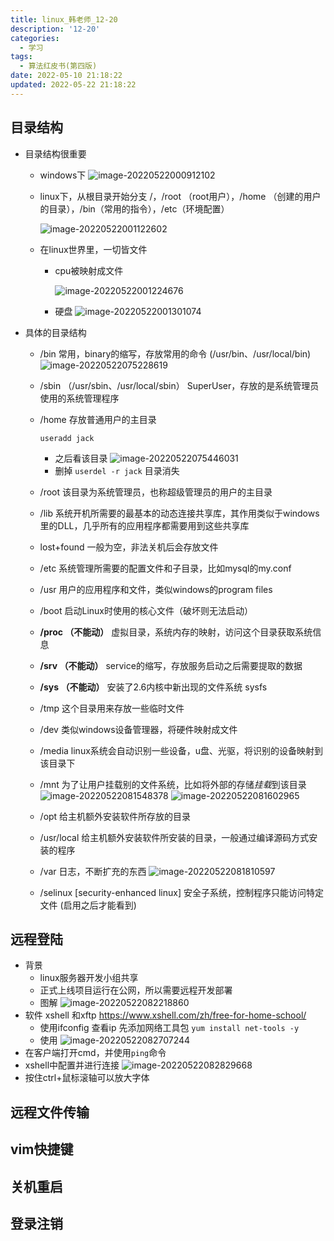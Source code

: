 ```yaml
---
title: linux_韩老师_12-20
description: '12-20'
categories:
  - 学习
tags:
  - 算法红皮书(第四版)
date: 2022-05-10 21:18:22
updated: 2022-05-22 21:18:22
---
```


## 目录结构

- 目录结构很重要

  - windows下
    ![image-20220522000912102](https://raw.githubusercontent.com/lwmfjc/lwmfjc.github.io.resource/main/img/image-20220522000912102.png)

  - linux下，从根目录开始分支
    /，/root （root用户），/home （创建的用户的目录），/bin（常用的指令），/etc（环境配置）

    ![image-20220522001122602](https://raw.githubusercontent.com/lwmfjc/lwmfjc.github.io.resource/main/img/image-20220522001122602.png)

  - 在linux世界里，一切皆文件

    - cpu被映射成文件

      ![image-20220522001224676](https://raw.githubusercontent.com/lwmfjc/lwmfjc.github.io.resource/main/img/image-20220522001224676.png)

    - 硬盘
      ![image-20220522001301074](https://raw.githubusercontent.com/lwmfjc/lwmfjc.github.io.resource/main/img/image-20220522001301074.png)

- 具体的目录结构

  - /bin 常用，binary的缩写，存放常用的命令
    (/usr/bin、/usr/local/bin)
    ![image-20220522075228619](https://raw.githubusercontent.com/lwmfjc/lwmfjc.github.io.resource/main/img/image-20220522075228619.png)

  - /sbin （/usr/sbin、/usr/local/sbin）
    SuperUser，存放的是系统管理员使用的系统管理程序

  - /home 存放普通用户的主目录

    ```shell
    useradd jack
    ```

    - 之后看该目录
      ![image-20220522075446031](https://raw.githubusercontent.com/lwmfjc/lwmfjc.github.io.resource/main/img/image-20220522075446031.png)
    - 删掉 ```userdel -r jack```
      目录消失

  - /root 该目录为系统管理员，也称超级管理员的用户的主目录

  - /lib 系统开机所需要的最基本的动态连接共享库，其作用类似于windows里的DLL，几乎所有的应用程序都需要用到这些共享库

  - lost+found 一般为空，非法关机后会存放文件

  - /etc 系统管理所需要的配置文件和子目录，比如mysql的my.conf

  - /usr 用户的应用程序和文件，类似windows的program files

  - /boot 启动Linux时使用的核心文件（破坏则无法启动）

  - **/proc （不能动）** 虚拟目录，系统内存的映射，访问这个目录获取系统信息

  - **/srv （不能动）** service的缩写，存放服务启动之后需要提取的数据

  - **/sys （不能动）** 安装了2.6内核中新出现的文件系统 sysfs

  - /tmp 这个目录用来存放一些临时文件

  - /dev 类似windows设备管理器，将硬件映射成文件

  - /media linux系统会自动识别一些设备，u盘、光驱，将识别的设备映射到该目录下

  - /mnt 为了让用户挂载别的文件系统，比如将外部的存储*挂载*到该目录
    ![image-20220522081548378](https://raw.githubusercontent.com/lwmfjc/lwmfjc.github.io.resource/main/img/image-20220522081548378.png)
    ![image-20220522081602965](https://raw.githubusercontent.com/lwmfjc/lwmfjc.github.io.resource/main/img/image-20220522081602965.png)

  - /opt 给主机额外安装软件所存放的目录

  - /usr/local 给主机额外安装软件所安装的目录，一般通过编译源码方式安装的程序

  - /var 日志，不断扩充的东西
    ![image-20220522081810597](https://raw.githubusercontent.com/lwmfjc/lwmfjc.github.io.resource/main/img/image-20220522081810597.png)

  - /selinux [security-enhanced linux]
    安全子系统，控制程序只能访问特定文件
    (启用之后才能看到)

## 远程登陆

- 背景
  - linux服务器开发小组共享
  - 正式上线项目运行在公网，所以需要远程开发部署
  - 图解
    ![image-20220522082218860](https://raw.githubusercontent.com/lwmfjc/lwmfjc.github.io.resource/main/img/image-20220522082218860.png)
- 软件 xshell 和xftp
  https://www.xshell.com/zh/free-for-home-school/
  - 使用ifconfig 查看ip
    先添加网络工具包
    ```yum install net-tools -y```
  - 使用
    ![image-20220522082707244](https://raw.githubusercontent.com/lwmfjc/lwmfjc.github.io.resource/main/img/image-20220522082707244.png)
- 在客户端打开cmd，并使用```ping```命令
- xshell中配置并进行连接
  ![image-20220522082829668](https://raw.githubusercontent.com/lwmfjc/lwmfjc.github.io.resource/main/img/image-20220522082829668.png)
- 按住ctrl+鼠标滚轴可以放大字体

## 远程文件传输



## vim快捷键

## 关机重启

## 登录注销

